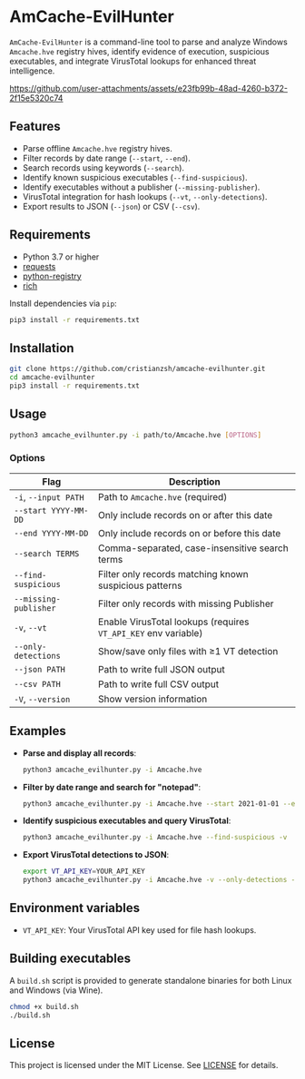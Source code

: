 # AmCache-EvilHunter

`AmCache-EvilHunter` is a command-line tool to parse and analyze Windows `Amcache.hve` registry hives, identify evidence of execution, suspicious executables, and integrate VirusTotal lookups for enhanced threat intelligence.

https://github.com/user-attachments/assets/e23fb99b-48ad-4260-b372-2f15e5320c74

## Features

* Parse offline `Amcache.hve` registry hives.
* Filter records by date range (`--start`, `--end`).
* Search records using keywords (`--search`).
* Identify known suspicious executables (`--find-suspicious`).
* Identify executables without a publisher (`--missing-publisher`).
* VirusTotal integration for hash lookups (`--vt`, `--only-detections`).
* Export results to JSON (`--json`) or CSV (`--csv`).

## Requirements

* Python 3.7 or higher
* [requests](https://pypi.org/project/requests/)
* [python-registry](https://pypi.org/project/python-registry/)
* [rich](https://pypi.org/project/rich/)

Install dependencies via `pip`:

```bash
pip3 install -r requirements.txt
```

## Installation

```bash
git clone https://github.com/cristianzsh/amcache-evilhunter.git
cd amcache-evilhunter
pip3 install -r requirements.txt
```

## Usage

```bash
python3 amcache_evilhunter.py -i path/to/Amcache.hve [OPTIONS]
```

### Options

| Flag                 | Description                                                    |
| -------------------- | -------------------------------------------------------------- |
| `-i`, `--input PATH` | Path to `Amcache.hve` (required)                               |
| `--start YYYY-MM-DD` | Only include records on or after this date                     |
| `--end YYYY-MM-DD`   | Only include records on or before this date                    |
| `--search TERMS`     | Comma-separated, case-insensitive search terms                 |
| `--find-suspicious`  | Filter only records matching known suspicious patterns         |
| `--missing-publisher`| Filter only records with missing Publisher                     |
| `-v`, `--vt`         | Enable VirusTotal lookups (requires `VT_API_KEY` env variable) |
| `--only-detections`  | Show/save only files with ≥1 VT detection                      |
| `--json PATH`        | Path to write full JSON output                                 |
| `--csv PATH`         | Path to write full CSV output                                  |
| `-V`, `--version`    | Show version information                                       |

## Examples

* **Parse and display all records**:

  ```bash
  python3 amcache_evilhunter.py -i Amcache.hve
  ```

* **Filter by date range and search for "notepad"**:

  ```bash
  python3 amcache_evilhunter.py -i Amcache.hve --start 2021-01-01 --end 2021-12-31 --search notepad
  ```

* **Identify suspicious executables and query VirusTotal**:

  ```bash
  python3 amcache_evilhunter.py -i Amcache.hve --find-suspicious -v
  ```

* **Export VirusTotal detections to JSON**:

  ```bash
  export VT_API_KEY=YOUR_API_KEY
  python3 amcache_evilhunter.py -i Amcache.hve -v --only-detections --json detections.json
  ```

## Environment variables

* `VT_API_KEY`: Your VirusTotal API key used for file hash lookups.

## Building executables

A `build.sh` script is provided to generate standalone binaries for both Linux and Windows (via Wine).

```bash
chmod +x build.sh
./build.sh
```

## License

This project is licensed under the MIT License. See [LICENSE](LICENSE) for details.
